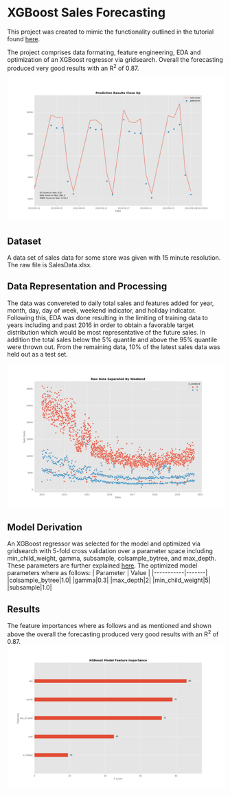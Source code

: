 # XGBoost Sales Forecasting

This project was created to mimic the functionality outlined in the tutorial found [here](https://medium.com/@oemer.aslantas/a-real-world-example-of-predicting-sales-volume-using-xgboost-with-gridsearch-on-a-jupyternotebook-c6587506128d).

The project comprises data formating, feature engineering, EDA and optimization of an XGBoost regressor via gridsearch.  Overall the forecasting produced very good results with an R<sup>2</sup> of 0.87.

![](https://github.com/jgalloway42/xgboost_sales_forecast/blob/main/Prediction_Results_Close_Up.png)

## Dataset
A data set of sales data for some store was given with 15 minute resolution. The raw file is SalesData.xlsx.

## Data Representation and Processing
The data was convereted to daily total sales and features added for year, month, day, day of week, weekend indicator, and holiday indicator. Following this, EDA was done resulting in the limiting of training data to years including and past 2016 in order to obtain a favorable target distribution which would be most representative of the future sales.  In addition the total sales below the 5% quantile and above the 95% quantile were thrown out. From the remaining data, 10% of the latest sales data was held out as a test set.

![](https://github.com/jgalloway42/xgboost_sales_forecast/blob/main/Raw_Data_Separated_By_Weekend.png)

## Model Derivation
An XGBoost regressor was selected for the model and optimized via gridsearch with 5-fold cross validation over a parameter space including min_child_weight, gamma, subsample, colsample_bytree, and max_depth. These parameters are further explained [here](https://xgboost.readthedocs.io/en/latest/parameter.html). The optimized model parameters where as follows:
| Parameter | Value |
|-----------|-------|
|colsample_bytree|1.0|
|gamma|0.3|
|max_depth|2|
|min_child_weight|5|
|subsample|1.0|

## Results
The feature importances where as follows and as mentioned and shown above the overall the forecasting produced very good results with an R<sup>2</sup> of 0.87.
![](https://github.com/jgalloway42/xgboost_sales_forecast/blob/main/XGBoost_Model_Feature_Importance.png)
